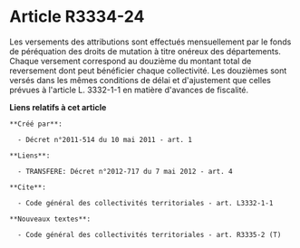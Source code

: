 # Article R3334-24

Les versements des attributions sont effectués mensuellement par le fonds de péréquation des droits de mutation à titre
onéreux des départements. Chaque versement correspond au douzième du montant total de reversement dont peut bénéficier chaque
collectivité. Les douzièmes sont versés dans les mêmes conditions de délai et d'ajustement que celles prévues à l'article L.
3332-1-1 en matière d'avances de fiscalité.

**Liens relatifs à cet article**

	**Créé par**:

	  - Décret n°2011-514 du 10 mai 2011 - art. 1

	**Liens**:

	  - TRANSFERE: Décret n°2012-717 du 7 mai 2012 - art. 4

	**Cite**:

	  - Code général des collectivités territoriales - art. L3332-1-1

	**Nouveaux textes**:

	  - Code général des collectivités territoriales - art. R3335-2 (T)
